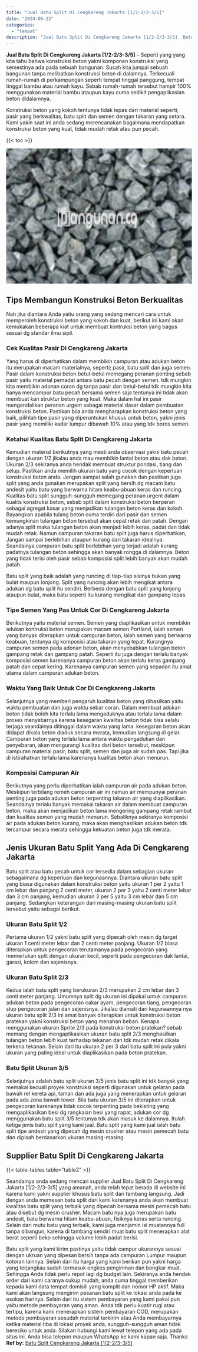 ```yaml
---
title: "Jual Batu Split Di Cengkareng Jakarta [1/2-2/3-3/5]"
date: "2024-06-23"
categories: 
  - "tempat"
description: "Jual Batu Split Di Cengkareng Jakarta [1/2-2/3-3/5]. Batu split yang kami kirim pastinya yaitu tidak campur ukurannya sesuai dengan ukruan yang dipesan bersi..."
---
```


**Jual Batu Split Di Cengkareng Jakarta \[1/2-2/3-3/5\]** – Seperti yang yang kita tahu bahwa konstruksi beton yakni komponen konstruksi yang semestinya ada pada sebuah bangunan. Susah kita jumpai sebuah bangunan tanpa melibatkan konstruksi beton di dalamnya. Terkecuali rumah-rumah di perkampungan seperti tempat tinggal panggung, tempat tinggal bambu atau rumah kayu. Sebab rumah-rumah tersebut hampir 100% menggunakan material bambu ataupun kayu cuma sedikit pengaplikasian beton didalamnya.

Konstruksi beton yang kokoh tentunya tidak lepas dari material seperti; pasir yang berkwalitas, batu split dan semen dengan takaran yang setara. Kami yakin saat ini anda sedang merencanakan bagaimana mendapatkan konstruksi beton yang kuat, tidak mudah retak atau pun pecah.

{{< toc >}}

![Jual Batu Split Di Cengkareng Jakarta [1/2-2/3-3/5]](/images/jual-batu-split-08.png)

## Tips Membangun Konstruksi Beton Berkualitas

Nah jika diantara Anda yaitu orang yang sedang mencari cara untuk memperoleh konstruksi beton yang kokoh dan kuat, berikut ini kami akan kemukakan beberapa kiat untuk membuat kontruksi beton yang bagus sesuai dg standar ilmu sipil.

### Cek Kualitas Pasir Di Cengkareng Jakarta

Yang harus di diperhatikan dalam membikin campuran atau adukan beton itu merupakan macam materialnya, seperti; pasir, batu split dan juga semen. Pasir dalam konstruksi beton betul-betul memegang peranan penting sebab pasir yaitu material pemadat antara batu pecah dengan semen. tdk mungkin kita membikin adonan coran dg tanpa pasir dan betul-betul tdk mungkin kita hanya mencampur batu pecah bersama semen saja tentunya ini tidak akan membuat kan struktur beton yang kuat. Maka dalam hal ini pasir mengendalikan peranan urgent sebagai material dasar dalam pembuatan konstruksi beton. Pastikan bila anda mengharapkan konstruksi beton yang baik, pilihlah tipe pasir yang diperuntukan khusus untuk beton, yakni jenis pasir yang memiliki kadar lumpur dibawah 10% atau yang tdk boros semen.

### Ketahui Kualitas Batu Split Di Cengkareng Jakarta

Kemudian material berikutnya yang mesti anda observasi yakni batu pecah dengan ukuran 1/2 jikalau anda mau membikin lantai beton atau dak beton. Ukuran 2/3 sekiranya anda hendak membuat struktur pondasi, tiang dan selup. Pastikan anda memilih ukuran batu yang cocok dengan keperluan konstruksi beton anda. Jangan sampai salah gunakan dan pastikan juga split yang anda gunakan merupakan split yang bersih dg macam batu andesit yaitu batu yang berwarna hitam keabu-abuan keras dan runcing. Kualitas batu split sungguh-sungguh memegang peranan urgent dalam kualits konstruksi beton, sebab split dalam konstruksi beton berperan sebagai agregat kasar yang menjadikan tulangan beton keras dan kokoh. Bayangkan apabila tulang beton cuma terdiri dari pasir dan semen kemungkinan tulangan beton tersebut akan cepat retak dan patah. Dengan adanya split maka tulangan beton akan menjadi lebih keras, padat dan tidak mudah retak. Namun campuran takaran batu split juga harus diperhatikan, Jangan sampai berlebihan ataupun kurang dari takaran idealnya. Seandainya campuran batu split berlebihan yang terjadi adalah kurang padatnya tulangan beton sehingga akan banyak rongga di dalamnya. Beton yang tidak terisi oleh pasir sebab komposisi split lebih banyak akan mudah patah.

Batu split yang baik adalah yang runcing di tiap-tiap sisinya bukan yang bulat maupun lonjong. Split yang runcing akan lebih mengikat antara adukan dg batu split itu sendiri. Berbeda dengan batu split yang lonjong ataupun bulat, maka batu seperti itu kurang mengikat dan gampang lepas.

### Tipe Semen Yang Pas Untuk Cor Di Cengkareng Jakarta

Berikutnya yaitu material semen. Semen yang diaplikasikan untuk membikin adukan kontruksi beton merupakan macam semen Portland, ialah semen yang banyak diterapkan untuk campuran beton, ialah semen yang berwarna keabuan, tentunya dg komposisi atau takaran yang tepat. Kurangnya campuran semen pada adonan beton, akan menyebabkan tulangan beton gampang retak dan gampang patah. Seperti itu juga dengan terlalu banyak komposisi semen karenanya campuran beton akan terlalu keras gampang patah dan cepat kering. Karenanya campuran semen yang sepadan itu amat utama dalam campuran adukan beton.

### Waktu Yang Baik Untuk Cor Di Cengkareng Jakarta

Selanjutnya yang memberi pengaruh kualitas beton yang dihasilkan yaitu waktu pembuatan dan juga waktu sebar coran. Dalam membuat adukan beton tidak boleh kita terlalu lama mengaduknya atau terlalu lama dalam proses menyebarnya karena kesegaran kwalitas beton tidak bisa selalu terjaga seandainya ditinggal dalam waktu yang lama. kesegaran beton akan didapat dikala beton diaduk secara merata, kemudian langsung di gelar. Campuran beton yang terlalu lama antara waktu pengadukan dan penyebaran, akan mengurangi kualitas dari beton tersebut, meskipun campuran material pasir, batu split, semen dan juga air sudah pas. Tapi jika di istirahatkan terlalu lama karenanya kualitas beton akan menurun.

### Komposisi Campuran Air

Berikutnya yang perlu diperhatikan ialah campuran air pada adukan beton. Meskipun terbilang remeh campuran air ini namun air mempunyai peranan penting juga pada adukan beton terpenting takaran air yang diaplikasikan. Seandainya terlalu banyak memakai takaran air dalam membuat campuran beton, maka akan menjadikan beton lama mengering gampang retak rambut dan kualitas semen yang mudah menurun. Sebaliknya sekiranya komposisi air pada adukan beton kurang, maka akan menghasilkan adukan beton tdk tercampur secara merata sehingga kekuatan beton juga tdk merata.

## Jenis Ukuran Batu Split Yang Ada Di Cengkareng Jakarta

Batu split atau batu pecah untuk cor tersedia dalam sebagian ukuran sebagaimana dg keperluan dan kegunaannya. Diantara ukuran batu split yang biasa digunakan dalam konstruksi beton yaitu ukuran 1 per 2 yaitu 1 cm lebar dan panjang 2 centi meter, ukuran 2 per 3 yaitu 2 centi meter lebar dan 3 cm panjang, kemudian ukuran 3 per 5 yaitu 3 cm lebar dan 5 cm panjang. Sedangkan keterangan dari masing-masing ukuran batu split tersebut yaitu sebagai berikut.

### Ukuran Batu Split 1/2

Pertama ukuran 1/2 yakni batu split yang dipecah oleh mesin dg target ukuran 1 centi meter lebar dan 2 centi meter panjang. Ukuran 1/2 biasa diterapkan untuk pengecoran terutamanya pada pengecoran yang memerlukan split dengan ukuran kecil, seperti pada pengecoran dak lantai, garasi, kolom dan sejenisnya.

### Ukuran Batu Split 2/3

Kedua ialah batu split yang berukuran 2/3 merupakan 2 cm lebar dan 3 centi meter panjang. Umumnya split dg ukuran ini dipakai untuk campuran adukan beton pada pengecoran cakar ayam, pengecoran tiang, pengecoran slup pengecoran jalan dan sejenisnya. Jikalau diamati dari kegunaannya nya ukuran batu split 2/3 ini amat banyak diterapkan untuk konstruksi beton pratekan yakni konstruksi beton yang menahan beban. Kenapa menggunakan ukuran Sprite 2/3 pada konstruksi beton pratekan? sebab memang dengan mengaplikasikan ukuran batu split 2/3 menghasilkan tulangan beton lebih kuat terhadap tekanan dan tdk mudah retak dikala terkena tekanan. Selain dari itu ukuran 2 per 3 dari batu split ini pula yakni ukuran yang paling ideal untuk diaplikasikan pada beton pratekan.

### Batu Split Ukuran 3/5

Selanjutnya adalah batu split ukuran 3/5 jenis batu split ini tdk banyak yang memakai kecuali proyek konstruksi seperti digunakan untuk gelaran pada bawah rel kereta api, taman dan ada juga yang menerapkan untuk gelaran pada ada zona bawah tower. Bila batu ukuran 3/5 ini diterapkan untuk pengecoran karenanya tidak cocok terpenting pada bekisting yang mengaplikasikan besi dg rangkaian besi yang rapat, adukan cor dg menggunakan batu split 3/5 tentunya tdk akan masuk ke dalamnya. Itulah ketiga jenis batu split yang kami jual. Batu split yang kami jual ialah batu split tipe andesit yang dipecah dg mesin crusher atau mesin pemecah batu dan dipisah berdasarkan ukuran masing-masing.

## Supplier Batu Split Di Cengkareng Jakarta

{{< table-tables table="table2" >}}

Seandainya anda sedang mencari supplier Jual Batu Split Di Cengkareng Jakarta \[1/2-2/3-3/5\] yang amanah, anda telah tepat berada di website ini karena kami yakni supplier khusus batu split dari tambang langsung. Jadi dengan anda memesan batu split dari kami karenanya anda akan membuat kwalitas batu split yang terbaik yang dipecah bersama mesin pemecah batu atau disebut dg mesin crusher. Macam batu nya juga merupakan batu andesit, batu berwarna hitam keabu-abuan, fisiknya keras serta runcing. Selain dari mutu batu yang terbaik, kami juga menjamin isi muatannya full tanpa dibangun, karena di tambang sendiri muat batu split menerapkan alat berat seperti beko sehingga volume lebih padat berisi.

Batu split yang kami kirim pastinya yaitu tidak campur ukurannya sesuai dengan ukruan yang dipesan bersih tanpa ada campuran Lumpur maupun kotoran lainnya. Selain dari itu harga yang kami berikan pun yakni harga yang terjangkau sudah termasuk ongkos pengiriman dan bongkar muat. Sehingga Anda tidak perlu repot lagi dg budget lain. Sekiranya anda hendak order dari kami caranya cukup mudah, anda cuma tinggal memberikan kepada kami data tempat domisili yang komplit dan nomor HP aktif. Maka kami akan langsung mengirim pesanan batu split ke lokasi anda pada ke esokan harinya. Selain dari itu sistem pembayaran yang kami pakai pun yaitu metode pembayaran yang aman. Anda tdk perlu kuatir rugi atau tertipu, karena kami menerapkan sistem pembayaran COD, merupakan metode pembayaran sesudah material terkirim atau Anda membayarnya ketika material tiba di lokasi proyek anda, sungguh-sungguh aman tidak beresiko untuk anda. Silakan hubungi kami lewat telepon yang ada pada situs ini. Anda bisa telepon maupun WhatsApp ke kami kapan saja. Thanks
**Ref by:** [Batu Split Cengkareng Jakarta [1/2-2/3-3/5]](https://id.wikipedia.org/wiki/Batu)
